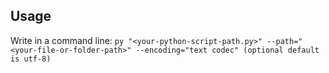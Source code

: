 ## Usage
Write in a command line: `py "<your-python-script-path.py>" --path="<your-file-or-folder-path>" --encoding="text codec" (optional default is utf-8)`
